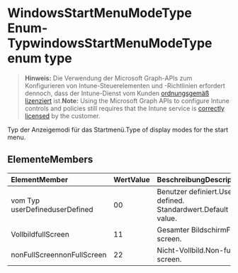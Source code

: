 # <a name="windowsstartmenumodetype-enum-type"></a><span data-ttu-id="6bf28-101">WindowsStartMenuModeType Enum-Typ</span><span class="sxs-lookup"><span data-stu-id="6bf28-101">windowsStartMenuModeType enum type</span></span>

> <span data-ttu-id="6bf28-102">**Hinweis:** Die Verwendung der Microsoft Graph-APIs zum Konfigurieren von Intune-Steuerelementen und -Richtlinien erfordert dennoch, dass der Intune-Dienst vom Kunden [ordnungsgemäß lizenziert](https://go.microsoft.com/fwlink/?linkid=839381) ist.</span><span class="sxs-lookup"><span data-stu-id="6bf28-102">**Note:** Using the Microsoft Graph APIs to configure Intune controls and policies still requires that the Intune service is [correctly licensed](https://go.microsoft.com/fwlink/?linkid=839381) by the customer.</span></span>

<span data-ttu-id="6bf28-103">Typ der Anzeigemodi für das Startmenü.</span><span class="sxs-lookup"><span data-stu-id="6bf28-103">Type of display modes for the start menu.</span></span>
## <a name="members"></a><span data-ttu-id="6bf28-104">Elemente</span><span class="sxs-lookup"><span data-stu-id="6bf28-104">Members</span></span>
|<span data-ttu-id="6bf28-105">Element</span><span class="sxs-lookup"><span data-stu-id="6bf28-105">Member</span></span>|<span data-ttu-id="6bf28-106">Wert</span><span class="sxs-lookup"><span data-stu-id="6bf28-106">Value</span></span>|<span data-ttu-id="6bf28-107">Beschreibung</span><span class="sxs-lookup"><span data-stu-id="6bf28-107">Description</span></span>|
|:---|:---|:---|
|<span data-ttu-id="6bf28-108">vom Typ userDefined</span><span class="sxs-lookup"><span data-stu-id="6bf28-108">userDefined</span></span>|<span data-ttu-id="6bf28-109">0</span><span class="sxs-lookup"><span data-stu-id="6bf28-109">0</span></span>|<span data-ttu-id="6bf28-110">Benutzer definiert.</span><span class="sxs-lookup"><span data-stu-id="6bf28-110">User defined.</span></span> <span data-ttu-id="6bf28-111">Standardwert.</span><span class="sxs-lookup"><span data-stu-id="6bf28-111">Default value.</span></span>|
|<span data-ttu-id="6bf28-112">Vollbild</span><span class="sxs-lookup"><span data-stu-id="6bf28-112">fullScreen</span></span>|<span data-ttu-id="6bf28-113">1</span><span class="sxs-lookup"><span data-stu-id="6bf28-113">1</span></span>|<span data-ttu-id="6bf28-114">Gesamter Bildschirm</span><span class="sxs-lookup"><span data-stu-id="6bf28-114">Full screen.</span></span>|
|<span data-ttu-id="6bf28-115">nonFullScreen</span><span class="sxs-lookup"><span data-stu-id="6bf28-115">nonFullScreen</span></span>|<span data-ttu-id="6bf28-116">2</span><span class="sxs-lookup"><span data-stu-id="6bf28-116">2</span></span>|<span data-ttu-id="6bf28-117">Nicht-Vollbild.</span><span class="sxs-lookup"><span data-stu-id="6bf28-117">Non-full screen.</span></span>|



